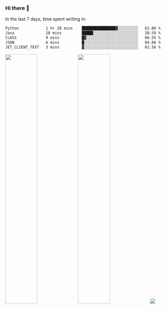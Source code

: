 ### Hi there 👋

In the last 7 days, time spent writing in:

<!--START_SECTION:waka-->

```txt
Python            1 hr 28 mins    ███████████████▓░░░░░░░░░   62.80 %
Java              28 mins         █████░░░░░░░░░░░░░░░░░░░░   20.59 %
CLASS             9 mins          █▓░░░░░░░░░░░░░░░░░░░░░░░   06.55 %
JSON              6 mins          █░░░░░░░░░░░░░░░░░░░░░░░░   04.66 %
JET_CLIENT_TEXT   3 mins          ▓░░░░░░░░░░░░░░░░░░░░░░░░   02.56 %
```

<!--END_SECTION:waka-->

<img src="https://wakatime.com/share/@jimtje/5d0c92de-08f8-4a72-8f2f-6a9693d1e318.svg" width=45% height=45%> <img src="https://wakatime.com/share/@jimtje/501498ae-bda5-4da7-a89d-b40bcdd5556d.svg" width=45% height=45%>
![](https://hit.yhype.me/github/profile?user_id=43537315)
